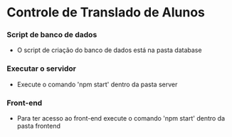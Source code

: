 # Controle de Translado de Alunos


### Script de banco de dados
- O script de criação do banco de dados está na pasta database

### Executar o servidor
- Execute o comando 'npm start' dentro da pasta server

### Front-end
- Para ter acesso ao front-end execute o comando 'npm start' dentro da pasta frontend

